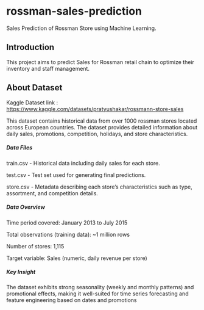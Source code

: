 # rossman-sales-prediction
Sales Prediction of Rossman Store using Machine Learning.

<h2>Introduction</h2>

This project aims to predict Sales for Rossman retail chain to optimize their inventory and staff management.

<h2>About Dataset</h2>

Kaggle Dataset link : <a>https://www.kaggle.com/datasets/pratyushakar/rossmann-store-sales</a>

This dataset contains historical data from over 1000 rossman stores located across European countries.
The dataset provides detailed information about daily sales, promotions, competition, holidays, and store characteristics.

<h5>Data Files</h5>

train.csv - Historical data including daily sales for each store.

test.csv - Test set used for generating final predictions.

store.csv - Metadata describing each store’s characteristics such as type, assortment, and competition details.

<h5>Data Overview</h5>
Time period covered: January 2013 to July 2015

Total observations (training data): ~1 million rows

Number of stores: 1,115

Target variable: Sales (numeric, daily revenue per store)

<h5>Key Insight</h5>

The dataset exhibits strong seasonality (weekly and monthly patterns) and promotional effects, making it well-suited for time series forecasting and feature engineering based on dates and promotions

